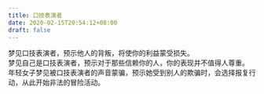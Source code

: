 ```yaml
---
title: 口技表演者
date: 2020-02-15T20:54:12+08:00
draft: false
---
```


梦见口技表演者，预示他人的背叛，将使你的利益蒙受损失。<br>
梦见自己是口技表演者，预示对于那些信赖你的人，你的表现并不值得人尊重。<br>
年轻女子梦见被口技表演者的声音蒙骗，预示她受到别人的欺骗时，会选择报复行动，从此开始非法的冒险活动。<br>
